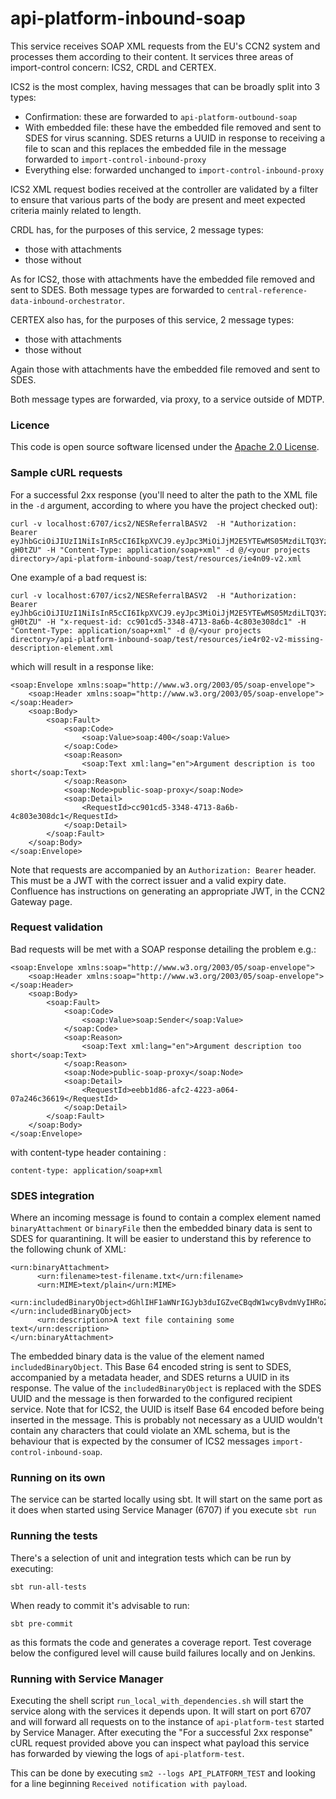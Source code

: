 
# api-platform-inbound-soap

This service receives SOAP XML requests from the EU's CCN2 system and processes them according to their content. It services
three areas of import-control concern: ICS2, CRDL and CERTEX.

ICS2 is the most complex, having messages that can be broadly split into 3 types:
 - Confirmation: these are forwarded to ```api-platform-outbound-soap```
 - With embedded file: these have the embedded file removed and sent to SDES for virus scanning. 
SDES returns a UUID in response to receiving a file to scan and this replaces the embedded file in the message forwarded to  ```import-control-inbound-proxy```
 - Everything else: forwarded unchanged to  ```import-control-inbound-proxy```

ICS2 XML request bodies received at the controller are validated by a filter to ensure that various parts of the body are present and meet expected criteria mainly related to length. 

CRDL has, for the purposes of this service, 2 message types:
 - those with attachments 
 - those without

As for ICS2, those with attachments have the embedded file removed and sent to SDES. 
Both message types are forwarded to ```central-reference-data-inbound-orchestrator```. 

CERTEX also has, for the purposes of this service, 2 message types:
- those with attachments
- those without

Again those with attachments have the embedded file removed and sent to SDES.

Both message types are forwarded, via proxy, to a service outside of MDTP.



### Licence

This code is open source software licensed under the [Apache 2.0 License]("http://www.apache.org/licenses/LICENSE-2.0.html").

### Sample cURL requests
For a successful 2xx response (you'll need to alter the path to the XML file in the `-d` argument, according to where you have the project checked out):
```
curl -v localhost:6707/ics2/NESReferralBASV2  -H "Authorization: Bearer eyJhbGciOiJIUzI1NiIsInR5cCI6IkpXVCJ9.eyJpc3MiOiJjM2E5YTEwMS05MzdiLTQ3YzEtYmMzNS1iZGIyNGIxMmU0ZTUiLCJleHAiOjIwNTU0MTQ5NzN9.T2tTGStmVttHtj2Hruk5N1yh4AUyPVuy6t5d-gH0tZU" -H "Content-Type: application/soap+xml" -d @/<your projects directory>/api-platform-inbound-soap/test/resources/ie4n09-v2.xml
``` 
One example of a bad request is:
```
curl -v localhost:6707/ics2/NESReferralBASV2  -H "Authorization: Bearer eyJhbGciOiJIUzI1NiIsInR5cCI6IkpXVCJ9.eyJpc3MiOiJjM2E5YTEwMS05MzdiLTQ3YzEtYmMzNS1iZGIyNGIxMmU0ZTUiLCJleHAiOjIwNTU0MTQ5NzN9.T2tTGStmVttHtj2Hruk5N1yh4AUyPVuy6t5d-gH0tZU" -H "x-request-id: cc901cd5-3348-4713-8a6b-4c803e308dc1" -H "Content-Type: application/soap+xml" -d @/<your projects directory>/api-platform-inbound-soap/test/resources/ie4r02-v2-missing-description-element.xml
```
which will result in a response like:
```
<soap:Envelope xmlns:soap="http://www.w3.org/2003/05/soap-envelope">
    <soap:Header xmlns:soap="http://www.w3.org/2003/05/soap-envelope"></soap:Header>
    <soap:Body>
        <soap:Fault>
            <soap:Code>
                <soap:Value>soap:400</soap:Value>
            </soap:Code>
            <soap:Reason>
                <soap:Text xml:lang="en">Argument description is too short</soap:Text>
            </soap:Reason>
            <soap:Node>public-soap-proxy</soap:Node>
            <soap:Detail>
                <RequestId>cc901cd5-3348-4713-8a6b-4c803e308dc1</RequestId>
            </soap:Detail>
        </soap:Fault>
    </soap:Body>
</soap:Envelope>
```
Note that requests are accompanied by an `Authorization: Bearer` header. This must be a JWT with the correct issuer 
and a valid expiry date. Confluence has instructions on generating an appropriate JWT, in the CCN2 Gateway page.
### Request validation
Bad requests will be met with a SOAP response detailing the problem e.g.:
```
<soap:Envelope xmlns:soap="http://www.w3.org/2003/05/soap-envelope">
    <soap:Header xmlns:soap="http://www.w3.org/2003/05/soap-envelope"></soap:Header>
    <soap:Body>
        <soap:Fault>
            <soap:Code>
                <soap:Value>soap:Sender</soap:Value>
            </soap:Code>
            <soap:Reason>
                <soap:Text xml:lang="en">Argument description too short</soap:Text>
            </soap:Reason>
            <soap:Node>public-soap-proxy</soap:Node>
            <soap:Detail>
                <RequestId>eebb1d86-afc2-4223-a064-07a246c36619</RequestId>
            </soap:Detail>
        </soap:Fault>
    </soap:Body>
</soap:Envelope>
```
with content-type header containing :
```
content-type: application/soap+xml
```

### SDES integration
Where an incoming message is found to contain a complex element named `binaryAttachment` or `binaryFile` then the embedded binary
data is sent to SDES for quarantining. It will be easier to understand this by reference to the following chunk of XML:
```
<urn:binaryAttachment>
      <urn:filename>test-filename.txt</urn:filename>
      <urn:MIME>text/plain</urn:MIME>
      <urn:includedBinaryObject>dGhlIHF1aWNrIGJyb3duIGZveCBqdW1wcyBvdmVyIHRoZSBsYXp5IGRvZwo=</urn:includedBinaryObject>
      <urn:description>A text file containing some text</urn:description>
</urn:binaryAttachment>
```

The embedded binary data is the value of the element named `includedBinaryObject`. This Base 64 encoded string is sent to SDES, accompanied
by a metadata header, and SDES returns a UUID in its response.
The value of the `includedBinaryObject` is replaced with the SDES UUID and the message is then forwarded to the configured 
recipient service. Note that for ICS2, the UUID is itself Base 64 encoded before being inserted in the message. This is
probably not necessary as a UUID wouldn't contain any characters that could violate an XML schema, but is the behaviour
that is expected by the consumer of ICS2 messages `import-control-inbound-soap`.

### Running on its own
The service can be started locally using sbt. It will start on the same port as it does when started using Service Manager (6707) 
if you execute ```sbt run```

### Running the tests
There's a selection of unit and integration tests which can be run by executing:
```
sbt run-all-tests
```
When ready to commit it's advisable to run:
```
sbt pre-commit
```
as this formats the code and generates a coverage report. Test coverage below the configured level will cause build 
failures locally and on Jenkins.

### Running with Service Manager
Executing the shell script ```run_local_with_dependencies.sh``` will start the service along with the services it depends upon.
It will start on port 6707 and will forward all requests on to the instance of ```api-platform-test``` started by Service Manager.
After executing the "For a successful 2xx response" cURL request provided above you can inspect what payload this service has forwarded
by viewing the  logs of ```api-platform-test```.

This can be done by executing
```sm2 --logs API_PLATFORM_TEST``` and looking for a line beginning ```Received notification with payload```.